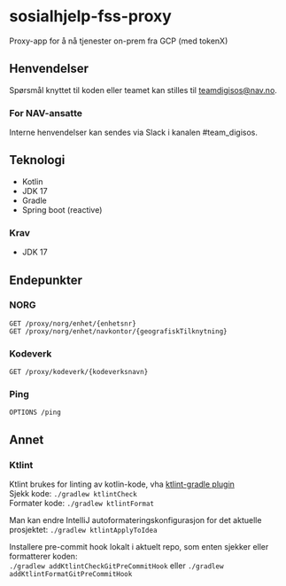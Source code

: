 # sosialhjelp-fss-proxy
Proxy-app for å nå tjenester on-prem fra GCP (med tokenX)

## Henvendelser
Spørsmål knyttet til koden eller teamet kan stilles til teamdigisos@nav.no.

### For NAV-ansatte
Interne henvendelser kan sendes via Slack i kanalen #team_digisos.

## Teknologi
* Kotlin
* JDK 17
* Gradle
* Spring boot (reactive)

### Krav
* JDK 17


## Endepunkter

### NORG
`GET /proxy/norg/enhet/{enhetsnr}`\
`GET /proxy/norg/enhet/navkontor/{geografiskTilknytning}`

### Kodeverk
`GET /proxy/kodeverk/{kodeverksnavn}`

### Ping
`OPTIONS /ping`

## Annet

### Ktlint
Ktlint brukes for linting av kotlin-kode, vha [ktlint-gradle plugin](https://github.com/JLLeitschuh/ktlint-gradle)\
Sjekk kode: `./gradlew ktlintCheck`\
Formater kode: `./gradlew ktlintFormat`

Man kan endre IntelliJ autoformateringskonfigurasjon for det aktuelle prosjektet: `./gradlew ktlintApplyToIdea`

Installere pre-commit hook lokalt i aktuelt repo, som enten sjekker eller formatterer koden:\
`./gradlew addKtlintCheckGitPreCommitHook` eller `./gradlew addKtlintFormatGitPreCommitHook`
